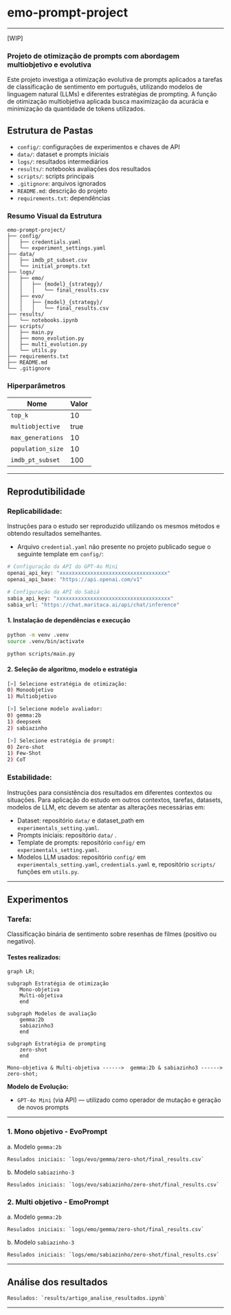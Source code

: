 # emo-prompt-project
---
[WIP]

### Projeto de otimização de prompts com abordagem multiobjetivo e evolutiva

Este projeto investiga a otimização evolutiva de prompts aplicados a tarefas de classificação de sentimento em português, utilizando modelos de linguagem natural (LLMs) e diferentes estratégias de prompting. A função de otimização multiobjetiva aplicada busca maximização da acurácia e minimização da quantidade de tokens utilizados.

## Estrutura de Pastas

- `config/`: configurações de experimentos e chaves de API
- `data/`: dataset e prompts iniciais
- `logs/`: resultados intermediários
- `results/`: notebooks avaliações dos resultados
- `scripts/`: scripts principais
- `.gitignore`: arquivos ignorados
- `README.md`: descrição do projeto
- `requirements.txt`: dependências

### Resumo Visual da Estrutura

```
emo-prompt-project/
├── config/
│   ├── credentials.yaml
│   └── experiment_settings.yaml
├── data/
│   ├── imdb_pt_subset.csv
│   └── initial_prompts.txt
├── logs/
│   ├── emo/
│   │   ├── {model}_{strategy}/
│   │   │   └── final_results.csv
│   ├── evo/
│   │   ├── {model}_{strategy}/
│   │   │   └── final_results.csv
├── results/
│   └── notebooks.ipynb
├── scripts/
│   ├── main.py
│   ├── mono_evolution.py
│   ├── multi_evolution.py  
│   └── utils.py
├── requirements.txt
├── README.md
└── .gitignore
```

### Hiperparâmetros


| Nome              | Valor |
|-------------------|-------|
| `top_k`           | 10    |
| `multiobjective`  | true  |
| `max_generations` | 10    |
| `population_size` | 10    |
| `imdb_pt_subset`  | 100   |


---

## Reprodutibilidade

### Replicabilidade:
Instruções para o estudo ser reproduzido utilizando os mesmos métodos e obtendo resultados semelhantes.

* Arquivo `credential.yaml` não presente no projeto publicado segue o seguinte template em `config/`:

```python
# Configuração da API do GPT-4o Mini
openai_api_key: "xxxxxxxxxxxxxxxxxxxxxxxxxxxxxxxxxxx"
openai_api_base: "https://api.openai.com/v1"

# Configuração da API do Sabiá
sabia_api_key: "xxxxxxxxxxxxxxxxxxxxxxxxxxxxxxxxxxxxx"
sabia_url: "https://chat.maritaca.ai/api/chat/inference"
```

#### 1. Instalação de dependências e execução

```bash
python -m venv .venv
source .venv/bin/activate
```

```bash
python scripts/main.py
```

#### 2. Seleção de algoritmo, modelo e estratégia

```bash
[>] Selecione estratégia de otimização: 
0) Monoobjetivo
1) Multiobjetivo

[>] Selecione modelo avaliador:
0) gemma:2b
1) deepseek
2) sabiazinho

[>] Selecione estratégia de prompt:
0) Zero-shot
1) Few-Shot
2) CoT
```

### Estabilidade:
Instruções para consistência dos resultados em diferentes contextos ou situações. Para aplicação do estudo em outros contextos, tarefas, datasets, modelos de LLM, etc devem se atentar as alterações necessárias em:

* Dataset: repositório `data/` e dataset_path em `experimentals_setting.yaml`.
* Prompts iniciais: repositório `data/` .
* Template de prompts: repositório `config/` em `experimentals_setting.yaml`.
* Modelos LLM usados: repositório `config/`  em `experimentals_setting.yaml`, `credentials.yaml` e, repositório `scripts/` funções em `utils.py`.

---

## Experimentos

### Tarefa:

Classificação binária de sentimento sobre resenhas de filmes (positivo ou negativo).

#### Testes realizados:

```mermaid
graph LR;

subgraph Estratégia de otimização
    Mono-objetiva
    Multi-objetiva
    end

subgraph Modelos de avaliação  
    gemma:2b
    sabiazinho3
    end

subgraph Estratégia de prompting
    zero-shot
    end

Mono-objetiva & Multi-objetiva ------>  gemma:2b & sabiazinho3 ------> zero-shot; 
```

**Modelo de Evolução:**

- `GPT-4o Mini` (via API) — utilizado como operador de mutação e geração de novos prompts

---

### 1. Mono objetivo - EvoPrompt

a. Modelo `gemma:2b`

    Resulados iniciais: `logs/evo/gemma/zero-shot/final_results.csv`

b. Modelo `sabiazinho-3`

    Resulados iniciais: `logs/evo/sabiazinho/zero-shot/final_results.csv`

### 2. Multi objetivo - EmoPrompt

a. Modelo `gemma:2b`

    Resulados iniciais: `logs/emo/gemma/zero-shot/final_results.csv`

b. Modelo `sabiazinho-3`

    Resulados iniciais: `logs/emo/sabiazinho/zero-shot/final_results.csv`

---

## Análise dos resultados

    Resulados: `results/artigo_analise_resultados.ipynb`

---